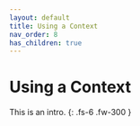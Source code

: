 ```yaml
---
layout: default
title: Using a Context
nav_order: 8
has_children: true
---
```


# Using a Context

This is an intro.
{: .fs-6 .fw-300 }